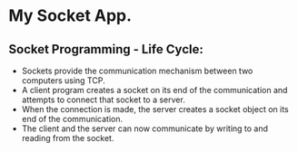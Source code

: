 # My Socket App.

## Socket Programming - Life Cycle:

* Sockets provide the communication mechanism between two computers using TCP.
* A client program creates a socket on its end of the communication and attempts to connect that socket to a server.
* When the connection is made, the server creates a socket object on its end of the communication. 
* The client and the server can now communicate by writing to and reading from the socket.
